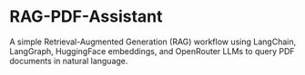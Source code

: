 # RAG-PDF-Assistant
A simple Retrieval-Augmented Generation (RAG) workflow using LangChain, LangGraph, HuggingFace embeddings, and OpenRouter LLMs to query PDF documents in natural language.
